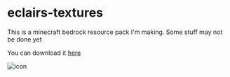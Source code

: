 # eclairs-textures 

This is a minecraft bedrock resource pack I'm making. Some stuff may not be done yet

You can download it [here](https://github.com/sweet-eclair/eclairs-textures/raw/main/installable/eclairs-textures.mcpack)

![icon](https://user-images.githubusercontent.com/75551469/162107779-a8134b2e-13e3-44f6-8a48-9124d97ce565.png)
